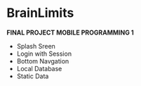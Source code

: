 # BrainLimits
<b> FINAL PROJECT MOBILE PROGRAMMING 1 </b>

- Splash Sreen
- Login with Session
- Bottom Navgation
- Local Database
- Static Data

